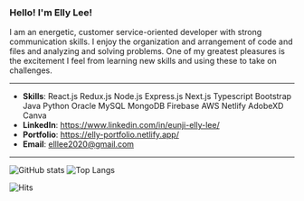 ### Hello! I'm Elly Lee!

I am an energetic, customer service-oriented developer with strong communication skills. I enjoy the organization and arrangement of code and files and analyzing and solving problems. One of my greatest pleasures is the excitement I feel from learning new skills and using these to take on challenges.

------------

- **Skills**: React.js Redux.js Node.js Express.js Next.js Typescript Bootstrap Java Python Oracle MySQL MongoDB Firebase AWS Netlify AdobeXD Canva
- **LinkedIn**: <https://www.linkedin.com/in/eunji-elly-lee/> <br />
- **Portfolio**: <https://elly-portfolio.netlify.app/> <br />
- **Email**: <elllee2020@gmail.com>

------------
![GitHub stats](https://github-readme-stats.vercel.app/api?username=Eunji-Elly-Lee&&include_all_commits=false&count_private=true&show_icons=true&theme=tokyonight&hide_border=true)
![Top Langs](https://github-readme-stats.vercel.app/api/top-langs/?username=Eunji-Elly-Lee&langs_count=10&layout=compact&theme=tokyonight&hide_border=true)

![Hits](https://hits.seeyoufarm.com/api/count/incr/badge.svg?url=https%3A%2F%2Fgithub.com%2FEunji-Elly-Lee&count_bg=%2317A797&title_bg=%2325263A&icon=&icon_color=%23D2D2D2&title=hits&edge_flat=false)
